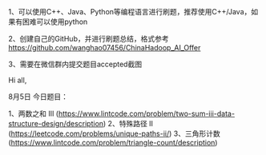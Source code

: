 1、可以使用C++、Java、Python等编程语言进行刷题，推荐使用C++/Java，如果有困难可以使用python

2、创建自己的GitHub，并进行刷题总结，格式参考
https://github.com/wanghao07456/ChinaHadoop_AI_Offer

3、需要在微信群内提交题目accepted截图

Hi all,

8月5日
今日题目：

1、两数之和 III (https://www.lintcode.com/problem/two-sum-iii-data-structure-design/description)
2、特殊路径 II (https://leetcode.com/problems/unique-paths-ii/)
3、三角形计数(https://www.lintcode.com/problem/triangle-count/description)
